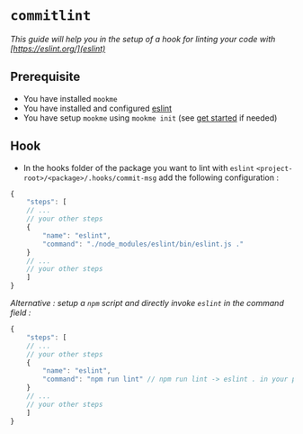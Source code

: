 # `commitlint`

*This guide will help you in the setup of a hook for linting your code with [https://eslint.org/](eslint)*

## Prerequisite

- You have installed `mookme`
- You have installed and configured [eslint](https://eslint.org/)
- You have setup `mookme` using `mookme init` (see [get started](../../README.md) if needed)

## Hook

- In the hooks folder of the package you want to lint with `eslint` `<project-root>/<package>/.hooks/commit-msg` add the following configuration :

```js
{
    "steps": [
    // ...
    // your other steps
    {
        "name": "eslint",
        "command": "./node_modules/eslint/bin/eslint.js ."
    }
    // ...
    // your other steps
    ]
}
```

*Alternative : setup a `npm` script and directly invoke `eslint` in the command field :*

```js
{
    "steps": [
    // ...
    // your other steps
    {
        "name": "eslint",
        "command": "npm run lint" // npm run lint -> eslint . in your package.json
    }
    // ...
    // your other steps
    ]
}
```